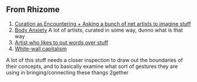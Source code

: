 ## From Rhizome
1. [Curation as Encountering + Asking a bunch of net artists to imagine stuff](http://rhizome.org/editorial/2015/jan/29/human-inside-mackeeper-and-other-familiar-objects-/)
2. [Body Anxiety](http://rhizome.org/editorial/2015/jan/26/body-anxiety/) A lot of artists, curated in some way, dunno what is that way
3. [Artist who likes to put words over stuff](http://rhizome.org/editorial/2015/jan/14/artist-profile-emily-jones/)
4. [White-wall capitalism](http://rhizome.org/editorial/2015/jan/6/the-blank-canvas/)

A lot of this stuff needs a closer inspection to draw out the boundaries of their concepts, and to basically examine what sort of gestures they are using in bringing/connecting these thangs 2gether
